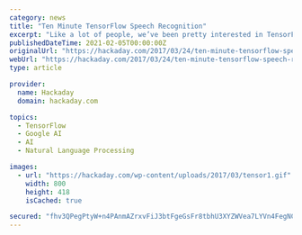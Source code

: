 ```yaml
---
category: news
title: "Ten Minute TensorFlow Speech Recognition"
excerpt: "Like a lot of people, we’ve been pretty interested in TensorFlow, the Google neural network software. If you want to experiment with using it for speech recognition, you’ll want to check out ..."
publishedDateTime: 2021-02-05T00:00:00Z
originalUrl: "https://hackaday.com/2017/03/24/ten-minute-tensorflow-speech-recognition/"
webUrl: "https://hackaday.com/2017/03/24/ten-minute-tensorflow-speech-recognition/"
type: article

provider:
  name: Hackaday
  domain: hackaday.com

topics:
  - TensorFlow
  - Google AI
  - AI
  - Natural Language Processing

images:
  - url: "https://hackaday.com/wp-content/uploads/2017/03/tensor1.gif"
    width: 800
    height: 418
    isCached: true

secured: "fhv3QPegPtyW+n4PAnmAZrxvFiJ3btFgeGsFr8tbhU3XYZWVea7LYVn4FegNCrFNCV/Cpz0TuII3E3tCDwC1gE3LK3a7PIymcVRVJdEbShuJ+hqTTyQo2ogxxwhkMHlKmB2pdIEfACGQRwtKALvz9Iy+7qmJZiZMhjC2xpWP6QRQtxGlhWQi2WTQ4k3zuRiYK4WTSt/vZvCy/jSNiqQe8LwtC5ZYhlXAHjpswV8rvdB/u+pmcJW2t3m8aYZn0h0EA31xjkHVvhUgABhD9f7FODg9+YH439a/w2wgnOpZoOunaNECNbcbu6/MGnlZgd86mPbum0Flrh9o2OkM6rzivHSz8ceSMJuIZVKM3ImbAHE=;lSJPJ4E1evCBC2P6zRPgMw=="
---
```


